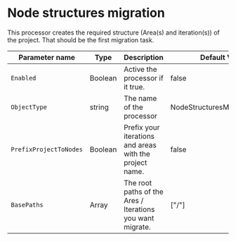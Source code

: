 # Node structures migration

This processor creates the required structure (Area(s) and iteration(s)) of the project. That should be the first migration task.


| Parameter name         | Type          | Description                              | Default Value                            |
|------------------------|---------------|------------------------------------------|------------------------------------------|
| `Enabled`              | Boolean       | Active the processor if it true.         | false                                    |
| `ObjectType`           | string        | The name of the processor                | NodeStructuresMigrationConfig |
| `PrefixProjectToNodes` | Boolean       | Prefix your iterations and areas with the project name. | false                                    |
| `BasePaths`            | Array<string> | The root paths of the Ares / Iterations you want migrate. | ["/"]                                    |
